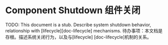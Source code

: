  
# Component Shutdown  组件关闭 

TODO: This document is a stub. Describe system shutdown behavior, relationship with [lifecycle][doc-lifecycle] mechanisms. 待办事项：本文档是存根。描述系统关闭行为，以及与[lifecycle] [doc-lifecycle]机制的关系。

